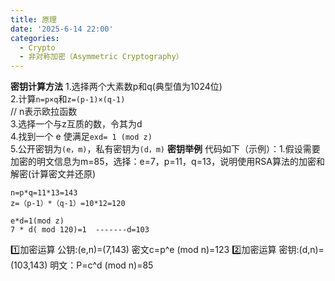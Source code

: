 ```yaml
---
title: 原理
date: '2025-6-14 22:00'
categories:
  - Crypto
  - 非对称加密（Asymmetric Cryptography）
---
```

**密钥计算方法**
1.选择两个大素数p和q(典型值为1024位)  
2.计算`n=p×q`和`z=(p-1)×(q-1)`  
// n表示欧拉函数  
3.选择一个与z互质的数，令其为d  
4.找到一个 e 使满足`exd= 1 (mod z)`  
5.公开密钥为`(e，m)`，私有密钥为`(d，m)`
**密钥举例**
代码如下（示例）：1.假设需要加密的明文信息为m=85，选择：e=7，p=11，q=13，说明使用RSA算法的加密和解密(计算密文并还原)
```
n=p*q=11*13=143
z=（p-1）*（q-1）=10*12=120

e*d=1(mod z)  
7 * d( mod 120)=1  -------d=103
```
1️⃣加密运算
公钥:(e,n)=(7,143)
密文c=p^e (mod n)=123
2️⃣加密运算
密钥:(d,n)=(103,143)
明文：P=c^d (mod n)=85
